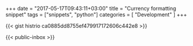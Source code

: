 +++
date = "2017-05-17T09:43:11+03:00"
title = "Currency formatting snippet"
tags = ["snippets", "python"]
categories = [ "Development" ]
+++

{{< gist histrio ca0885dd8755ef479917172606c442e8 >}}

{{< public-inbox \>}}
